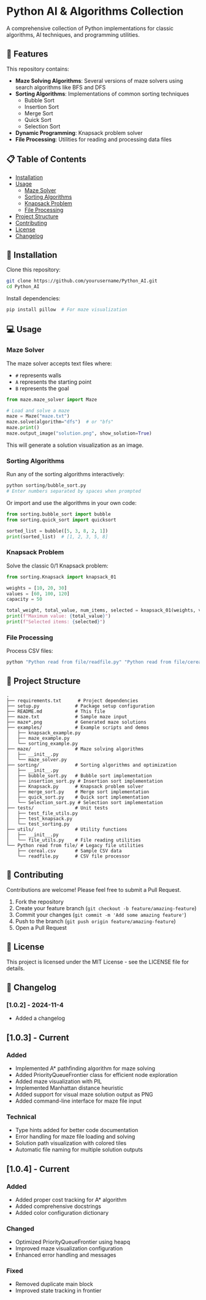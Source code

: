 # Python AI & Algorithms Collection

A comprehensive collection of Python implementations for classic algorithms, AI techniques, and programming utilities.

## 🚀 Features

This repository contains:

- **Maze Solving Algorithms**: Several versions of maze solvers using search algorithms like BFS and DFS
- **Sorting Algorithms**: Implementations of common sorting techniques
  - Bubble Sort
  - Insertion Sort
  - Merge Sort
  - Quick Sort
  - Selection Sort
- **Dynamic Programming**: Knapsack problem solver
- **File Processing**: Utilities for reading and processing data files

## 📋 Table of Contents

- [Installation](#installation)
- [Usage](#usage)
  - [Maze Solver](#maze-solver)
  - [Sorting Algorithms](#sorting-algorithms)
  - [Knapsack Problem](#knapsack-problem)
  - [File Processing](#file-processing)
- [Project Structure](#project-structure)
- [Contributing](#contributing)
- [License](#license)
- [Changelog](#changelog)

## 🔧 Installation

Clone this repository:

```bash
git clone https://github.com/yourusername/Python_AI.git
cd Python_AI
```

Install dependencies:

```bash
pip install pillow  # For maze visualization
```

## 💻 Usage

### Maze Solver

The maze solver accepts text files where:

- `#` represents walls
- `A` represents the starting point
- `B` represents the goal

```python
from maze.maze_solver import Maze

# Load and solve a maze
maze = Maze("maze.txt")
maze.solve(algorithm="dfs")  # or "bfs"
maze.print()
maze.output_image("solution.png", show_solution=True)
```

This will generate a solution visualization as an image.

### Sorting Algorithms

Run any of the sorting algorithms interactively:

```bash
python sorting/bubble_sort.py
# Enter numbers separated by spaces when prompted
```

Or import and use the algorithms in your own code:

```python
from sorting.bubble_sort import bubble
from sorting.quick_sort import quicksort

sorted_list = bubble([5, 3, 8, 2, 1])
print(sorted_list)  # [1, 2, 3, 5, 8]
```

### Knapsack Problem

Solve the classic 0/1 Knapsack problem:

```python
from sorting.Knapsack import knapsack_01

weights = [10, 20, 30]
values = [60, 100, 120]
capacity = 50

total_weight, total_value, num_items, selected = knapsack_01(weights, values, capacity)
print(f"Maximum value: {total_value}")
print(f"Selected items: {selected}")
```

### File Processing

Process CSV files:

```bash
python "Python read from file/readfile.py" "Python read from file/cereal.csv"
```

## 📁 Project Structure

```
.
├── requirements.txt      # Project dependencies
├── setup.py             # Package setup configuration
├── README.md            # This file
├── maze.txt             # Sample maze input
├── maze*.png            # Generated maze solutions
├── examples/            # Example scripts and demos
│   ├── knapsack_example.py
│   ├── maze_example.py
│   └── sorting_example.py
├── maze/                # Maze solving algorithms
│   ├── __init__.py
│   └── maze_solver.py
├── sorting/             # Sorting algorithms and optimization
│   ├── __init__.py
│   ├── bubble_sort.py   # Bubble sort implementation
│   ├── insertion_sort.py # Insertion sort implementation
│   ├── Knapsack.py      # Knapsack problem solver
│   ├── merge_sort.py    # Merge sort implementation
│   ├── quick_sort.py    # Quick sort implementation
│   └── Selection_sort.py # Selection sort implementation
├── tests/               # Unit tests
│   ├── test_file_utils.py
│   ├── test_knapsack.py
│   └── test_sorting.py
├── utils/               # Utility functions
│   ├── __init__.py
│   └── file_utils.py    # File reading utilities
└── Python read from file/ # Legacy file utilities
    ├── cereal.csv       # Sample CSV data
    └── readfile.py      # CSV file processor
```

## 👥 Contributing

Contributions are welcome! Please feel free to submit a Pull Request.

1. Fork the repository
2. Create your feature branch (`git checkout -b feature/amazing-feature`)
3. Commit your changes (`git commit -m 'Add some amazing feature'`)
4. Push to the branch (`git push origin feature/amazing-feature`)
5. Open a Pull Request

## 📄 License

This project is licensed under the MIT License - see the LICENSE file for details.

## 📝 Changelog

### [1.0.2] - 2024-11-4

- Added a changelog

## [1.0.3] - Current

### Added

- Implemented A\* pathfinding algorithm for maze solving
- Added PriorityQueueFrontier class for efficient node exploration
- Added maze visualization with PIL
- Implemented Manhattan distance heuristic
- Added support for visual maze solution output as PNG
- Added command-line interface for maze file input

### Technical

- Type hints added for better code documentation
- Error handling for maze file loading and solving
- Solution path visualization with colored tiles
- Automatic file naming for multiple solution outputs

## [1.0.4] - Current

### Added

- Added proper cost tracking for A\* algorithm
- Added comprehensive docstrings
- Added color configuration dictionary

### Changed

- Optimized PriorityQueueFrontier using heapq
- Improved maze visualization configuration
- Enhanced error handling and messages

### Fixed

- Removed duplicate main block
- Improved state tracking in frontier
